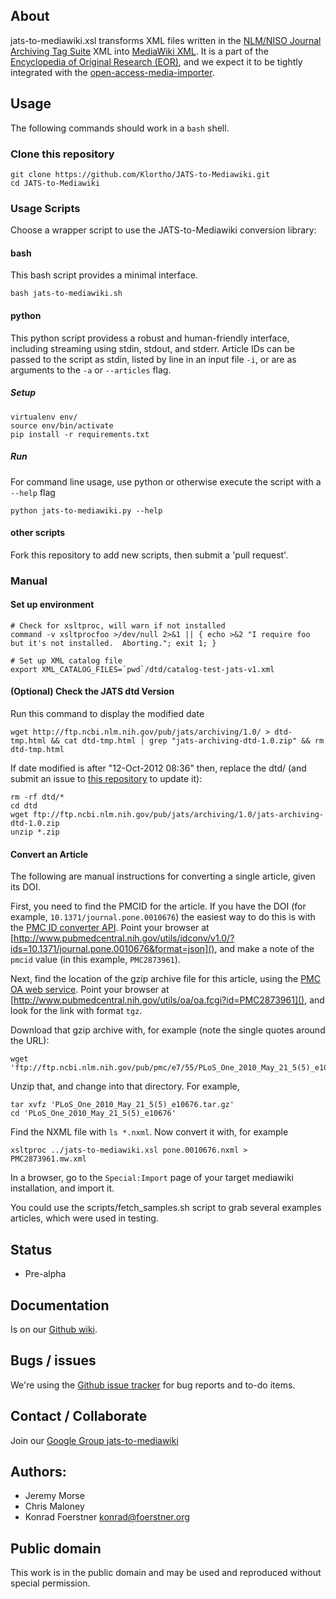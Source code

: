 ## About

jats-to-mediawiki.xsl transforms XML files written in the [NLM/NISO
Journal Archiving Tag Suite][1] XML into [MediaWiki XML][3]. It is a
part of the [Encyclopedia of Original Research (EOR)][4], and we expect
it to be tightly integrated with the [open-access-media-importer][5].

[1]: http://jats.nlm.nih.gov/

[3]: http://www.mediawiki.org/xml/export-0.6/

[4]: http://en.wikiversity.org/wiki/User:OpenScientist/Open_grant_writing_-_Encyclopaedia_of_original_research

[5]: http://en.wikiversity.org/wiki/User:OpenScientist/Open_grant_writing/Wissenswert_2011/Documentation

## Usage

The following commands should work in a `bash` shell.

### Clone this repository
```
git clone https://github.com/Klortho/JATS-to-Mediawiki.git
cd JATS-to-Mediawiki
```

### Usage Scripts

Choose a wrapper script to use the JATS-to-Mediawiki conversion library:

#### bash
This bash script provides a minimal interface.

`bash jats-to-mediawiki.sh`

#### python
This python script providess a robust and human-friendly interface, including streaming using stdin, stdout, and stderr. Article IDs can be passed to the script as stdin, listed by line in an input file `-i`, or are as arguments to the `-a` or `--articles` flag.

##### Setup

```
virtualenv env/
source env/bin/activate
pip install -r requirements.txt
```

##### Run

For command line usage, use python or otherwise execute the script with a `--help` flag

```
python jats-to-mediawiki.py --help
```

#### other scripts
Fork this repository to add new scripts, then submit a 'pull request'.


### Manual

#### Set up environment
```
# Check for xsltproc, will warn if not installed
command -v xsltprocfoo >/dev/null 2>&1 || { echo >&2 "I require foo but it's not installed.  Aborting."; exit 1; }

# Set up XML catalog file
export XML_CATALOG_FILES=`pwd`/dtd/catalog-test-jats-v1.xml
```

#### (Optional) Check the JATS dtd Version

Run this command to display the modified date

```
wget http://ftp.ncbi.nlm.nih.gov/pub/jats/archiving/1.0/ > dtd-tmp.html && cat dtd-tmp.html | grep "jats-archiving-dtd-1.0.zip" && rm dtd-tmp.html
```

If date modified is after "12-Oct-2012 08:36" then, replace the dtd/ (and submit an issue to [this repository](https://github.com/Klortho/JATS-to-Mediawiki/issues/new) to update it):

```
rm -rf dtd/*
cd dtd
wget ftp://ftp.ncbi.nlm.nih.gov/pub/jats/archiving/1.0/jats-archiving-dtd-1.0.zip
unzip *.zip
```

#### Convert an Article
The following are manual instructions for converting a single article, given its DOI.

First, you need to find the PMCID for the article.  If you have the DOI (for example,
`10.1371/journal.pone.0010676`) the easiest way to do this is with the [PMC ID converter
API](http://www.ncbi.nlm.nih.gov/pmc/tools/id-converter-api/).  Point your browser at
[http://www.pubmedcentral.nih.gov/utils/idconv/v1.0/?ids=10.1371/journal.pone.0010676&format=json](),
and make a note of the `pmcid` value (in this example, `PMC2873961`).

Next, find the location of the gzip archive file for this article, using the [PMC OA web
service](http://www.ncbi.nlm.nih.gov/pmc/tools/oa-service/).  Point your browser at
[http://www.pubmedcentral.nih.gov/utils/oa/oa.fcgi?id=PMC2873961](), and look for the link with
format `tgz`.

Download that gzip archive with, for example (note the single quotes around the URL):

```
wget 'ftp://ftp.ncbi.nlm.nih.gov/pub/pmc/e7/55/PLoS_One_2010_May_21_5(5)_e10676.tar.gz'
```

Unzip that, and change into that directory.  For example,

```
tar xvfz 'PLoS_One_2010_May_21_5(5)_e10676.tar.gz'
cd 'PLoS_One_2010_May_21_5(5)_e10676'
```

Find the NXML file with `ls *.nxml`.  Now convert it with, for example

```
xsltproc ../jats-to-mediawiki.xsl pone.0010676.nxml > PMC2873961.mw.xml
```

In a browser, go to the `Special:Import` page of your target mediawiki installation, and import it.

You could use the scripts/fetch_samples.sh script to grab several examples
articles, which were used in testing.

## Status

* Pre-alpha

## Documentation

Is on our [Github wiki](https://github.com/Klortho/JATS-to-Mediawiki/wiki).

## Bugs / issues

We're using the [Github issue tracker](https://github.com/Klortho/JATS-to-Mediawiki/issues)
for bug reports and to-do items.

## Contact / Collaborate

Join our [Google Group jats-to-mediawiki](https://groups.google.com/d/forum/jats-to-mediawiki)

## Authors:

* Jeremy Morse
* Chris Maloney
* Konrad Foerstner <konrad@foerstner.org>

## Public domain

This work is in the public domain and may be used and reproduced without
special permission.
